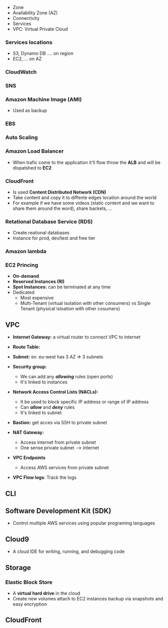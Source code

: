 * Zone
* Availability Zone (AZ)
* Connectivity
* Services
* VPC: Virtual Private Cloud 

### Services locations 
* S3, Dynamo DB .... on region
* EC2, ... on AZ

### CloudWatch

### SNS

### Amazon Machine Image (AMI)

* Used as backup

### EBS

### Auto Scaling

### Amazon Load Balancer

* When trafic come to the application it'll flow throw the **ALB** and will be dispatshed 
to **EC2**

### CloudFront

* Is used **Content Distributed Network (CDN)**
* Take content and copy it to diffente edges location around the world
* For example if we have some videos (static content and we want to share them around the word), share backets, ...

### Retational Database Service (RDS)

* Create reational databases
* Instance for prod, dev/test and free tier

### Amazon lambda

### EC2 Princing

* **On-demand**
* **Reserved Instances (RI)**
* **Spot Instances:** can be terminated at any time
* Dedicated
    * Most expensive
    * Multi-Tenant (virtual isolation with other consumers) vs Single Tenant (physical isloation with other cosumers)



## VPC

* **Internet Gateway:** a virtual router to connect VPC to internet
* **Route Table:**
* **Subnet:** ex: eu-west has 3 AZ => 3 subnets
* **Security group:**
    * We can add any ***allowing*** rules (open ports)
    * It's linked to instances
* **Network Access Control Lists (NACLs):**
    * It be used to block specific IP address or range of IP address
    * Can ***allow*** and ***deny*** rules
    * It's linked to subnet
* **Bastion:** get acces via SSH to private subnet
* **NAT Gateway:**
    * Access internet from private subnet
    * One sense private subnet --> internet
* **VPC Endpoints**
    * Access AWS services from private subnet

* **VPC Flow logs**: Track the logs

## CLI

## Software Development Kit (SDK)

* Control multiple AWS services using popular programing languages

## Cloud9

* A cloud IDE for writing, running, and debugging code


## Storage

### Elastic Block Store

* A **virtual hard drive** in the cloud
* Create new volumes attach to EC2 instances backup via snapshots and easy encryption

## CloudFront

